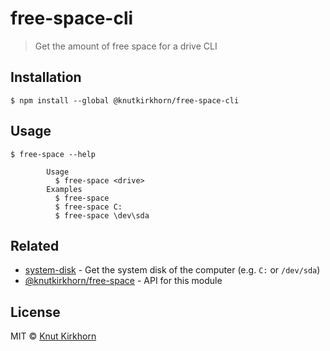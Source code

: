 # free-space-cli
> Get the amount of free space for a drive CLI

## Installation
```
$ npm install --global @knutkirkhorn/free-space-cli
```

## Usage
```
$ free-space --help

        Usage
          $ free-space <drive>
        Examples
          $ free-space
          $ free-space C:
          $ free-space \dev\sda
```

## Related
- [system-disk](https://github.com/knutkirkhorn/system-disk) - Get the system disk of the computer (e.g. `C:` or `/dev/sda`)
- [@knutkirkhorn/free-space](https://github.com/knutkirkhorn/free-space) - API for this module

## License
MIT © [Knut Kirkhorn](LICENSE)
